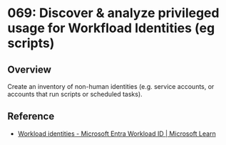 # 069: Discover & analyze privileged usage for Workfload Identities (eg scripts)

## Overview

Create an inventory of non-human identities (e.g. service accounts, or accounts that run scripts or scheduled tasks).

## Reference

* [Workload identities - Microsoft Entra Workload ID | Microsoft Learn](https://learn.microsoft.com/en-us/entra/workload-id/workload-identities-overview)
